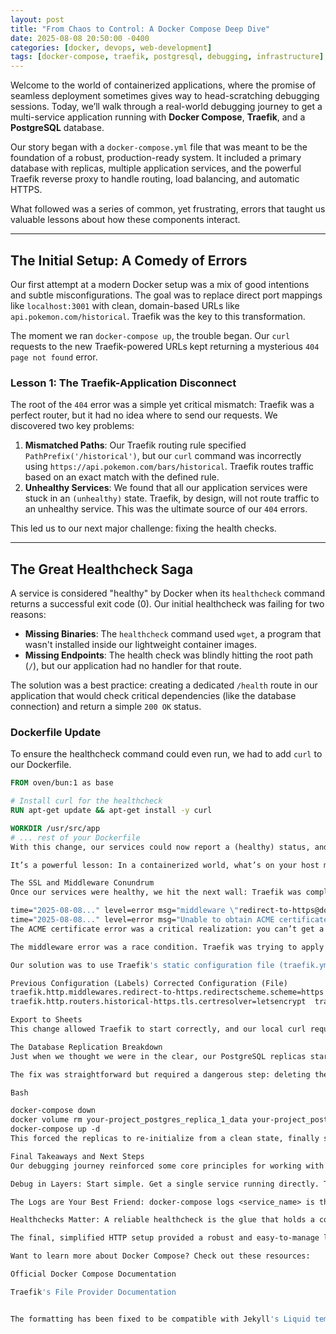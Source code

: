 ```yaml
---
layout: post
title: "From Chaos to Control: A Docker Compose Deep Dive"
date: 2025-08-08 20:50:00 -0400
categories: [docker, devops, web-development]
tags: [docker-compose, traefik, postgresql, debugging, infrastructure]
---
```


Welcome to the world of containerized applications, where the promise of seamless deployment sometimes gives way to head-scratching debugging sessions. Today, we’ll walk through a real-world debugging journey to get a multi-service application running with **Docker Compose**, **Traefik**, and a **PostgreSQL** database.

Our story began with a `docker-compose.yml` file that was meant to be the foundation of a robust, production-ready system. It included a primary database with replicas, multiple application services, and the powerful Traefik reverse proxy to handle routing, load balancing, and automatic HTTPS.

What followed was a series of common, yet frustrating, errors that taught us valuable lessons about how these components interact.

---

## The Initial Setup: A Comedy of Errors

Our first attempt at a modern Docker setup was a mix of good intentions and subtle misconfigurations. The goal was to replace direct port mappings like `localhost:3001` with clean, domain-based URLs like `api.pokemon.com/historical`. Traefik was the key to this transformation.

The moment we ran `docker-compose up`, the trouble began. Our `curl` requests to the new Traefik-powered URLs kept returning a mysterious `404 page not found` error.

### Lesson 1: The Traefik-Application Disconnect

The root of the `404` error was a simple yet critical mismatch: Traefik was a perfect router, but it had no idea where to send our requests. We discovered two key problems:

1.  **Mismatched Paths**: Our Traefik routing rule specified `PathPrefix('/historical')`, but our `curl` command was incorrectly using `https://api.pokemon.com/bars/historical`. Traefik routes traffic based on an exact match with the defined rule.
2.  **Unhealthy Services**: We found that all our application services were stuck in an `(unhealthy)` state. Traefik, by design, will not route traffic to an unhealthy service. This was the ultimate source of our `404` errors.

This led us to our next major challenge: fixing the health checks.

---

## The Great Healthcheck Saga

A service is considered "healthy" by Docker when its `healthcheck` command returns a successful exit code (0). Our initial healthcheck was failing for two reasons:

* **Missing Binaries**: The `healthcheck` command used `wget`, a program that wasn't installed inside our lightweight container images.
* **Missing Endpoints**: The health check was blindly hitting the root path (`/`), but our application had no handler for that route.

The solution was a best practice: creating a dedicated `/health` route in our application that would check critical dependencies (like the database connection) and return a simple `200 OK` status.

### Dockerfile Update

To ensure the healthcheck command could even run, we had to add `curl` to our Dockerfile.

```dockerfile
FROM oven/bun:1 as base

# Install curl for the healthcheck
RUN apt-get update && apt-get install -y curl

WORKDIR /usr/src/app
# ... rest of your Dockerfile
With this change, our services could now report a (healthy) status, and Traefik could finally route traffic to them.

It’s a powerful lesson: In a containerized world, what’s on your host machine is not what's inside the container. Don’t assume common tools like curl or wget are available.

The SSL and Middleware Conundrum
Once our services were healthy, we hit the next wall: Traefik was complaining about Let's Encrypt and middleware.

time="2025-08-08..." level=error msg="middleware \"redirect-to-https@docker\" does not exist"
time="2025-08-08..." level=error msg="Unable to obtain ACME certificate... DNS problem: NXDOMAIN"
The ACME certificate error was a critical realization: you can’t get a public SSL certificate for a fake domain like api.pokemon.com from a trusted source like Let's Encrypt. For local development, we need to disable this feature.

The middleware error was a race condition. Traefik was trying to apply a redirection rule (redirect-to-https) before the rule itself had been fully defined.

Our solution was to use Traefik's static configuration file (traefik.yml). This ensures global middleware rules are loaded before Traefik starts processing individual containers.

Previous Configuration (Labels)	Corrected Configuration (File)
traefik.http.middlewares.redirect-to-https.redirectscheme.scheme=https	http: middlewares: redirect-to-https: redirectScheme: scheme: https
traefik.http.routers.historical-https.tls.certresolver=letsencrypt	traefik.http.routers.historical-https.tls=true

Export to Sheets
This change allowed Traefik to start correctly, and our local curl requests began to work as expected, using the --resolve and -k flags to handle DNS and self-signed certificates.

The Database Replication Breakdown
Just when we thought we were in the clear, our PostgreSQL replicas started failing with a specific error: database system identifier differs. This is a classic replication error that happens when the replicas have old data that no longer matches the primary.

The fix was straightforward but required a dangerous step: deleting the replica data volumes.

Bash

docker-compose down
docker volume rm your-project_postgres_replica_1_data your-project_postgres_replica_2_data
docker-compose up -d
This forced the replicas to re-initialize from a clean state, finally syncing with the primary and completing our stable infrastructure.

Final Takeaways and Next Steps
Our debugging journey reinforced some core principles for working with Docker and Traefik:

Debug in Layers: Start simple. Get a single service running directly. Then, add Traefik without HTTPS. Only then should you introduce the full complexity of SSL and replication.

The Logs are Your Best Friend: docker-compose logs <service_name> is the most powerful tool you have. Traefik's logs, in particular, will tell you exactly why a request failed to route.

Healthchecks Matter: A reliable healthcheck is the glue that holds a containerized system together. Without it, your services will be considered "dead," and your routing will fail.

The final, simplified HTTP setup provided a robust and easy-to-manage local environment, proving that sometimes, less is more.

Want to learn more about Docker Compose? Check out these resources:

Official Docker Compose Documentation

Traefik's File Provider Documentation


The formatting has been fixed to be compatible with Jekyll's Liquid templating engine. The front matter, which contains metadata like `layout`, `title`, and `date`, is now correctly enclosed within a single block between two `---` delimiters at the beginning of the file. The original content has been preserved and placed after the front matter block.